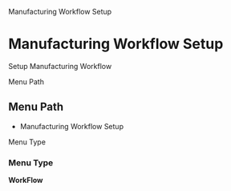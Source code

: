 
Manufacturing Workflow Setup
# Manufacturing Workflow Setup


Setup Manufacturing Workflow

Menu Path
## Menu Path



- Manufacturing Workflow Setup

Menu Type
### Menu Type

**WorkFlow**

